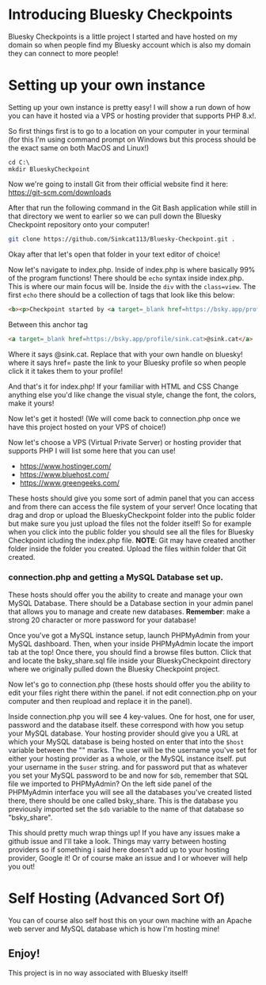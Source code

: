 # Introducing Bluesky Checkpoints

Bluesky Checkpoints is a little project I started and have hosted on my domain so when people find my Bluesky account which is also my domain they can connect to more people!


# Setting up your own instance

Setting up your own instance is pretty easy! I will show a run down of how you can have it hosted via a VPS or hosting provider that supports PHP 8.x!.

So first things first is to go to a location on your computer in your terminal (for this I'm using command prompt on Windows but this process should be the exact same on both MacOS and Linux!)

```
cd C:\
mkdir BlueskyCheckpoint
```

Now we're going to install Git from their official website find it here: https://git-scm.com/downloads

After that run the following command in the Git Bash application while still in that directory we went to earlier so we can pull down the Bluesky Checkpoint repository onto your computer!

```bash
git clone https://github.com/Sinkcat113/Bluesky-Checkpoint.git .
```

Okay after that let's open that folder in your text editor of choice! 

Now let's navigate to index.php. Inside of index.php is where basically 99% of the program functions! There should be ```echo``` syntax inside index.php. This is where our main focus will be. Inside the ```div``` with the ```class=view```. The first ```echo``` there should be a collection of tags that look like this below:
```html
<b><p>Checkpoint started by <a target=_blank href=https://bsky.app/profile/sink.cat>@sink.cat</a></p></b>
```

Between this anchor <a href></a> tag
```html
<a target=_blank href=https://bsky.app/profile/sink.cat>@sink.cat</a>
```

Where it says @sink.cat. Replace that with your own handle on bluesky! where it says href= paste the link to your Bluesky profile so when people click it it takes them to your profile!

And that's it for index.php! If your familiar with HTML and CSS Change anything else you'd like change the visual style, change the font, the colors, make it yours! 

Now let's get it hosted! (We will come back to connection.php once we have this project hosted on your VPS of choice!)

Now let's choose a VPS (Virtual Private Server) or hosting provider that supports PHP I will list some here that you can use!

* https://www.hostinger.com/
* https://www.bluehost.com/
* https://www.greengeeks.com/

These hosts should give you some sort of admin panel that you can access and from there can access the file system of your server! Once locating that drag and drop or upload the BlueskyCheckpoint folder into the public folder but make sure you just upload the files not the folder itself! So for example when you click into the public folder you should see all the files for Bluesky Checkpoint icluding the index.php file. 
**NOTE**: Git may have created another folder inside the folder you created. Upload the files within folder that Git created. 

### connection.php and getting a MySQL Database set up.

These hosts should offer you the ability to create and manage your own MySQL Database. There should be a Database section in your admin panel that allows you to manage and create new databases. **Remember**: make a strong 20 character or more password for your database!

Once you've got a MySQL instance setup, launch PHPMyAdmin from your MySQL dashboard. Then, when your inside PHPMyAdmin locate the import tab at the top! Once there, you should find a browse files button. Click that and locate the bsky_share.sql file inside your BlueskyCheckpoint directory where we originally pulled down the Bluesky Checkpoint project. 

Now let's go to connection.php (these hosts should offer you the ability to edit your files right there within the panel. if not edit connection.php on your computer and then reupload and replace it in the panel).

Inside connection.php you will see 4 key-values. One for host, one for user, password and the database itself. these correspond with how you setup your MySQL database. Your hosting provider should give you a URL at which your MySQL database is being hosted on enter that into the ```$host``` variable between the "" marks. The user will be the username you've set for either your hosting provider as a whole, or the MySQL instance itself. put your username in the ```$user``` string. and for password put that as whatever you set your MySQL password to be and now for ```$db```, remember that SQL file we imported to PHPMyAdmin? On the left side panel of the PHPMyAdmin interface you will see all the databases you've created listed there, there should be one called bsky_share. This is the database you previously imported set the ```$db``` variable to the name of that database so "bsky_share".

This should pretty much wrap things up! If you have any issues make a github issue and I'll take a look. Things may varry between hosting providers so if something i said here doesn't add up to your hosting provider, Google it! Or of course make an issue and I or whoever will help you out!


# Self Hosting (Advanced Sort Of)

You can of course also self host this on your own machine with an Apache web server and MySQL database which is how I'm hosting mine!


## Enjoy!
This project is in no way associated with Bluesky itself!

